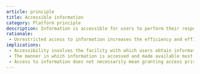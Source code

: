 ```yaml
---
article: principle
title: Accessible information
category: Platform principle
description: Information is accessible for users to perform their respective duties.
rationale: 
 - Unrestricted access to information increases the efficiency and efficacy of the decision-making process, low response turnaround time for information requests and service deliveries. Employee time is saved and the consistency of information is enhanced.
implications:
 - Accessibility involves the facility with which users obtain information.
 - The manner in which information is accessed and made available must be sufficiently flexible to satisfy a wide array of corporate users and their respective access methods.
 - Access to information does not necessarily mean granting access privileges to users to modify or disclose it. This requires an educational process and changing the company's culture.
---
```

